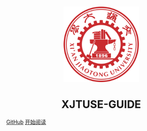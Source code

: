 <p align="center">
<img src="./favicon.ico" width="200" height="200"/>
</p>
<h1 align="center">XJTUSE-GUIDE</h1>

[GitHub](https://github.com/Hydrion-Qlz/XJTUSE-GUIDE)
[开始阅读](./README)

